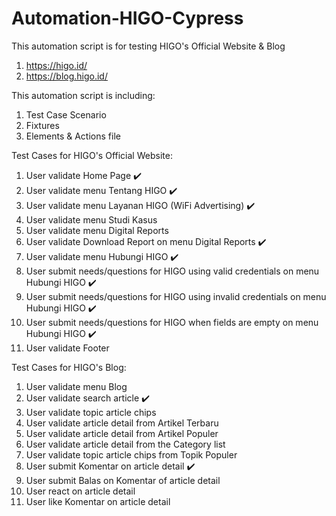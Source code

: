 # Automation-HIGO-Cypress

This automation script is for testing HIGO's Official Website & Blog
1. https://higo.id/
2. https://blog.higo.id/

This automation script is including:
1. Test Case Scenario
2. Fixtures
3. Elements & Actions file

Test Cases for HIGO's Official Website:
1. User validate Home Page ✔️
2. User validate menu Tentang HIGO ✔️
3. User validate menu Layanan HIGO (WiFi Advertising) ✔️
4. User validate menu Studi Kasus 
5. User validate menu Digital Reports
6. User validate Download Report on menu Digital Reports ✔️
7. User validate menu Hubungi HIGO ✔️
8. User submit needs/questions for HIGO using valid credentials on menu Hubungi HIGO ✔️
9. User submit needs/questions for HIGO using invalid credentials on menu Hubungi HIGO ✔️
10. User submit needs/questions for HIGO when fields are empty on menu Hubungi HIGO ✔️
11. User validate Footer

Test Cases for HIGO's Blog:
1. User validate menu Blog
2. User validate search article ✔️
3. User validate topic article chips
4. User validate article detail from Artikel Terbaru
5. User validate article detail from Artikel Populer
6. User validate article detail from the Category list
7. User validate topic article chips from Topik Populer
8. User submit Komentar on article detail ✔️
9. User submit Balas on Komentar of article detail
10. User react on article detail
11. User like Komentar on article detail
